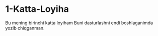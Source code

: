 # 1-Katta-Loyiha
Bu mening birinchi katta loyiham Buni dasturlashni endi boshlaganimda yozib chiqganman.
